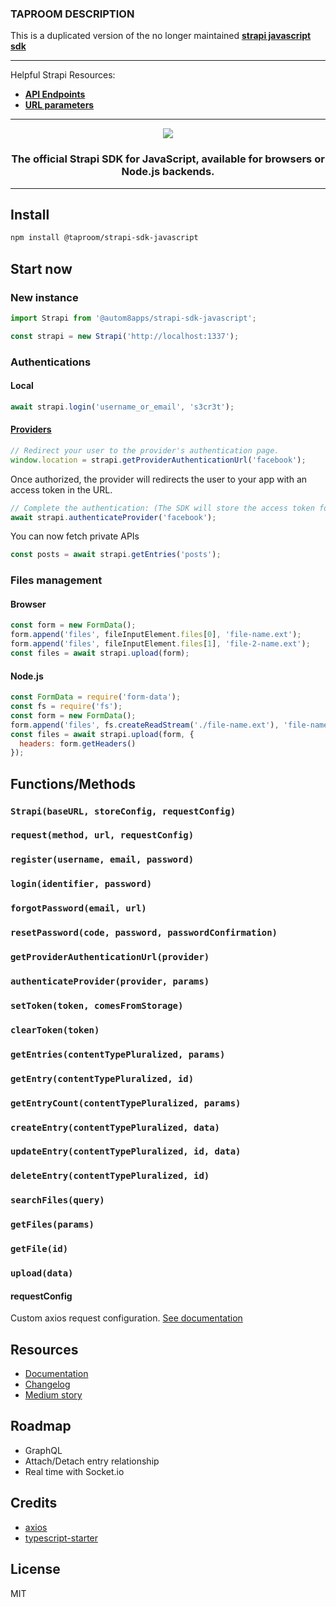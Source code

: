 ### TAPROOM DESCRIPTION

This is a duplicated version of the no longer maintained **[strapi javascript sdk](https://github.com/strapi/strapi-sdk-javascript)**

---

Helpful Strapi Resources:
- [**API Endpoints**](https://strapi.io/documentation/3.0.0-beta.x/guides/api-endpoints.html#endpoints)
- [**URL parameters**](https://strapi.io/documentation/3.0.0-beta.x/guides/parameters.html)

---

<p align="center"><img src="https://cldup.com/7umchwdUBh.png" /></p>

<h3 align="center">The official Strapi SDK for JavaScript, available for browsers or Node.js backends.</h3>

---

## Install

```sh
npm install @taproom/strapi-sdk-javascript
```

## Start now

### New instance
```js
import Strapi from '@autom8apps/strapi-sdk-javascript';

const strapi = new Strapi('http://localhost:1337');
```

### Authentications

#### Local
```js
await strapi.login('username_or_email', 's3cr3t');
```

#### [Providers](https://strapi.io/documentation/guides/authentication.html#providers)
```js
// Redirect your user to the provider's authentication page.
window.location = strapi.getProviderAuthenticationUrl('facebook');
```
Once authorized, the provider will redirects the user to your app with an access token in the URL.
```js
// Complete the authentication: (The SDK will store the access token for you)
await strapi.authenticateProvider('facebook');
```
You can now fetch private APIs
```js
const posts = await strapi.getEntries('posts');
```

### Files management

#### Browser
```js
const form = new FormData();
form.append('files', fileInputElement.files[0], 'file-name.ext');
form.append('files', fileInputElement.files[1], 'file-2-name.ext');
const files = await strapi.upload(form);
```

#### Node.js
```js
const FormData = require('form-data');
const fs = require('fs');
const form = new FormData();
form.append('files', fs.createReadStream('./file-name.ext'), 'file-name.ext');
const files = await strapi.upload(form, {
  headers: form.getHeaders()
});
```


## Functions/Methods

### `Strapi(baseURL, storeConfig, requestConfig)`
### `request(method, url, requestConfig)`
### `register(username, email, password)`
### `login(identifier, password)`
### `forgotPassword(email, url)`
### `resetPassword(code, password, passwordConfirmation)`
### `getProviderAuthenticationUrl(provider)`
### `authenticateProvider(provider, params)`
### `setToken(token, comesFromStorage)`
### `clearToken(token)`
### `getEntries(contentTypePluralized, params)`
### `getEntry(contentTypePluralized, id)`
### `getEntryCount(contentTypePluralized, params)`
### `createEntry(contentTypePluralized, data)`
### `updateEntry(contentTypePluralized, id, data)`
### `deleteEntry(contentTypePluralized, id)`
### `searchFiles(query)`
### `getFiles(params)`
### `getFile(id)`
### `upload(data)`

#### requestConfig

Custom axios request configuration. [See documentation](https://github.com/axios/axios#request-config)

## Resources

* [Documentation](https://strapi.github.io/strapi-sdk-javascript)
* [Changelog](https://github.com/strapi/strapi-sdk-javascript/blob/master/CHANGELOG.md)
* [Medium story](https://medium.com/strapi/announcing-the-strapi-javascript-sdk-ac89f140a9d1)

## Roadmap

* GraphQL
* Attach/Detach entry relationship
* Real time with Socket.io

## Credits

* [axios](https://github.com/axios/axios)
* [typescript-starter](https://github.com/bitjson/typescript-starter)

## License

MIT
